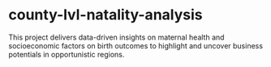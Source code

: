 # county-lvl-natality-analysis
This project delivers data-driven insights on maternal health and socioeconomic factors on birth outcomes to highlight and uncover business potentials in opportunistic regions.
